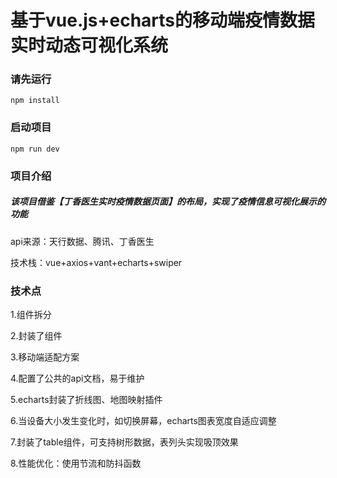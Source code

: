 # 基于vue.js+echarts的移动端疫情数据实时动态可视化系统

### 请先运行
```
npm install
```

### 启动项目
```
npm run dev
```

### 项目介绍

##### 该项目借鉴【丁香医生实时疫情数据页面】的布局，实现了疫情信息可视化展示的功能

api来源：天行数据、腾讯、丁香医生

技术栈：vue+axios+vant+echarts+swiper

### 技术点

1.组件拆分

2.封装了<svg-icon>组件

3.移动端适配方案 

4.配置了公共的api文档，易于维护

5.echarts封装了折线图、地图映射插件

6.当设备大小发生变化时，如切换屏幕，echarts图表宽度自适应调整

7.封装了table组件，可支持树形数据，表列头实现吸顶效果

8.性能优化：使用节流和防抖函数



